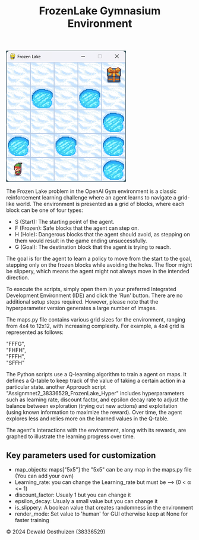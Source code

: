 <!DOCTYPE html>
<html lang="en">
<head>
  <link rel= "Styles" href="Styles.css">
</head>
<body>
    <header>
        <h1>FrozenLake Gymnasium Environment</h1>
    </header>
    <main>
        <p>
          <img class="centered-image" src="FrozenLake.png" alt="FrozenLake">
        </p>
        <p>
          The Frozen Lake problem in the OpenAI Gym environment is a classic reinforcement learning challenge where an agent learns to navigate a grid-like world. The environment is presented as a grid of blocks, where each block can be one of four types:
        </p>
        <ul>
            <li>S (Start): The starting point of the agent.</li>
            <li>F (Frozen): Safe blocks that the agent can step on.</li>
            <li>H (Hole): Dangerous blocks that the agent should avoid, as stepping on them would result in the game ending unsuccessfully.</li>
            <li>G (Goal): The destination block that the agent is trying to reach.</li>
        </ul>
        <p>
          The goal is for the agent to learn a policy to move from the start to the goal, stepping only on the frozen blocks while avoiding the holes. The floor might be slippery, which means the agent might not always move in the intended direction.
        </p>
        <p>To execute the scripts, simply open them in your preferred Integrated Development Environment (IDE) and click the 'Run' button. There are no additional setup steps required. However, please note that the hyperparameter version generates a large number of images.</p>
        <p>
          The maps.py file contains various grid sizes for the environment, ranging from 4x4 to 12x12, with increasing complexity. For example, a 4x4 grid is represented as follows:
        </p>
        <p>
          "FFFG",<br>
          "FHFH",<br>
          "FFFH",<br>
          "SFFH"
        </p>
        <p>
          The Python scripts use a Q-learning algorithm to train a agent on maps. It defines a Q-table to keep track of the value of taking a certain action in a particular state. another Approuch script "Assignmnet2_38336529_FrozenLake_Hyper" includes hyperparameters such as learning rate, discount factor, and epsilon decay rate to adjust the balance between exploration (trying out new actions) and exploitation (using known information to maximize the reward). Over time, the agent explores less and relies more on the learned values in the Q-table.
        </p>
        <p>
          The agent's interactions with the environment, along with its rewards, are graphed to illustrate the learning progress over time.
        </p>
        <h2>Key parameters used for customization</h2>
        <ul>
          <li>map_objects: maps["5x5"] the "5x5" can be any map in the maps.py file (You can add your own)</li>
          <li>Learning_rate: you can change the Learning_rate but must be --> (0 < α <= 1)</li>
          <li>discount_factor: Usualy 1 but you can change it </li>
          <li>epsilon_decay: Usualy a small value but you can change it</li>
          <li>is_slippery: A boolean value that creates randomness in the environment</li>
          <li>render_mode: Set value to 'human' for GUI otherwise keep at None for faster training</li>
        </ul>
    </main>
    <footer>
        <p>&copy; 2024 Dewald Oosthuizen (38336529)</p>
    </footer>
</body>
</html>
